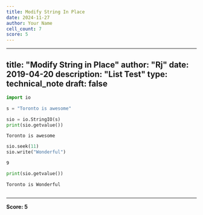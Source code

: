 ```yaml
---
title: Modify String In Place
date: 2024-11-27
author: Your Name
cell_count: 7
score: 5
---
```


---
title: "Modify String in Place"
author: "Rj"
date: 2019-04-20
description: "List Test"
type: technical_note
draft: false
---

```python
import io
```


```python
s = "Toronto is awesome"
```


```python
sio = io.StringIO(s)
print(sio.getvalue())
```

    Toronto is awesome



```python
sio.seek(11)
sio.write("Wonderful")
```




    9




```python
print(sio.getvalue())
```

    Toronto is Wonderful



```python

```


---
**Score: 5**
